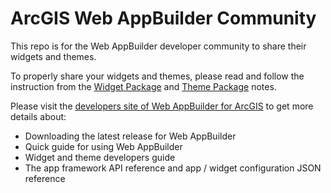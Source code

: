 ArcGIS Web AppBuilder Community
====================

This repo is for the Web AppBuilder developer community to share their widgets and themes.

To properly share your widgets and themes, please read and follow the instruction from the [Widget Package](widgets/README.md) and [Theme Package](themes/README.md) notes.

Please visit the [developers site of Web AppBuilder for ArcGIS](https://developers.arcgis.com/web-appbuilder/) to get more details about:
* Downloading the latest release for Web AppBuilder
* Quick guide for using Web AppBuilder
* Widget and theme developers guide
* The app framework API reference and app / widget configuration JSON reference
